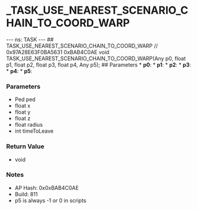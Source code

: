 # _TASK_USE_NEAREST_SCENARIO_CHAIN_TO_COORD_WARP

--- ns: TASK --- ## TASK_USE_NEAREST_SCENARIO_CHAIN_TO_COORD_WARP  // 0x97A28E63F0BA5631 0xBAB4C0AE void TASK_USE_NEAREST_SCENARIO_CHAIN_TO_COORD_WARP(Any p0, float p1, float p2, float p3, float p4, Any p5);   ## Parameters * **p0**: * **p1**: * **p2**: * **p3**: * **p4**: * **p5**:

### Parameters
* Ped ped
* float x
* float y
* float z
* float radius
* int timeToLeave

### Return Value
* void

### Notes
* AP Hash: 0x0xBAB4C0AE
* Build: 811
* p5 is always -1 or 0 in scripts

